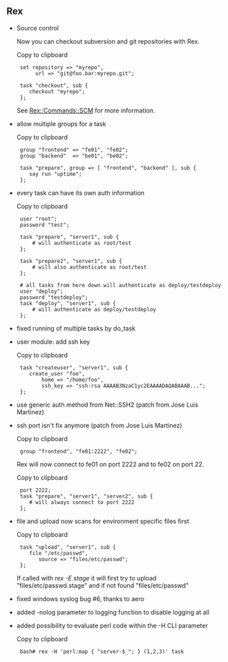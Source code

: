 ## Rex

-   Source control

    Now you can checkout subversion and git repositories with Rex.

    Copy to clipboard

         set repository => "myrepo",
              url => "git@foo.bar:myrepo.git";
            
         task "checkout", sub {
            checkout "myrepo";
         };

    See [Rex::Commands::SCM](/api/Rex/Commands/SCM.pm.html) for more information.

-   allow multiple groups for a task

    Copy to clipboard

         group "frontend" => "fe01", "fe02";
         group "backend"  => "be01", "be02";
            
         task "prepare", group => [ "frontend", "backend" ], sub {
            say run "uptime";
         };

-   every task can have its own auth information

    Copy to clipboard

         user "root";
         password "test";
            
         task "prepare", "server1", sub {
             # will authenticate as root/test
         };
           
         task "prepare2", "server1", sub {
             # will also authenticate as root/test
         };
           
         # all tasks from here down will authenticate as deploy/testdeploy
         user "deploy";
         password "testdeploy";
         task "deploy", "server1", sub {
             # will authenticate as deploy/testdeploy
         };

-   fixed running of multiple tasks by do\_task

-   user module: add ssh key

    Copy to clipboard

         task "createuser", "server1", sub {
            create_user "foo",
                home => "/home/foo",
                ssh_key => "ssh-rsa AAAAB3NzaC1yc2EAAAADAQABAAAB...";
         };

-   use generic auth method from Net::SSH2 (patch from Jose Luis Martinez)

-   ssh port isn't fix anymore (patch from Jose Luis Martinez)

    Copy to clipboard

         group "frontend", "fe01:2222", "fe02";

    Rex will now connect to fe01 on port 2222 and to fe02 on port 22.

    Copy to clipboard

         port 2222;
         task "prepare", "server1", "server2", sub {
            # will always connect to port 2222
         };

-   file and upload now scans for environment specific files first

    Copy to clipboard

         task "upload", "server1", sub {
            file "/etc/passwd",
               source => "files/etc/passwd";
         };

    If called with *rex -E stage* it will first try to upload "files/etc/passwd.stage" and if not found "files/etc/passwd"

-   fixed windows syslog bug \#6, thanks to aero

-   added -nolog parameter to logging function to disable logging at all

-   added possibility to evaluate perl code within the -H CLI parameter

    Copy to clipboard

         bash# rex -H 'perl:map { "server-$_"; } (1,2,3)' task


